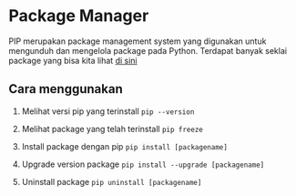 # Package Manager
PIP merupakan package management system yang digunakan untuk mengunduh dan mengelola package pada Python. Terdapat banyak seklai package yang bisa kita lihat [di sini](https://pypi.org)

## Cara menggunakan ##

1. Melihat versi pip yang terinstall
```pip --version```

2. Melihat package yang telah terinstall
```pip freeze```

3. Install package dengan pip
```pip install [packagename]```

4. Upgrade version package
```pip install --upgrade [packagename]```

5. Uninstall package
```pip uninstall [packagename]```
